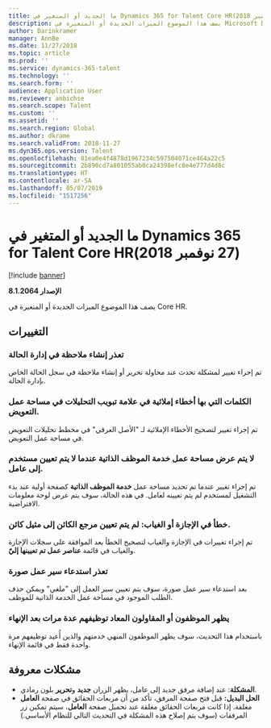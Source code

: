 ```yaml
---
title: ما الجديد أو المتغير في Dynamics 365 for Talent Core HR‏ (27 نوفمبر 2018)
description: يصف هذا الموضوع الميزات الجديدة أو المتغيرة في Microsoft Dynamics 365 for Talent Core HR.
author: Darinkramer
manager: AnnBe
ms.date: 11/27/2018
ms.topic: article
ms.prod: ''
ms.service: dynamics-365-talent
ms.technology: ''
ms.search.form: ''
audience: Application User
ms.reviewer: anbichse
ms.search.scope: Talent
ms.custom: ''
ms.assetid: ''
ms.search.region: Global
ms.author: dkrame
ms.search.validFrom: 2018-11-27
ms.dyn365.ops.version: Talent
ms.openlocfilehash: 81ea0e4f4878d1967234c597504071ce464a22c5
ms.sourcegitcommit: 2b890cd7a801055ab0ca24398efc8e4e777d4d8c
ms.translationtype: HT
ms.contentlocale: ar-SA
ms.lasthandoff: 05/07/2019
ms.locfileid: "1517256"
---
```

# <a name="whats-new-or-changed-in-dynamics-365-for-talent-core-hr-november-27-2018"></a>ما الجديد أو المتغير في Dynamics 365 for Talent Core HR‏ (27 نوفمبر 2018)

[!include [banner](includes/banner.md)]

**الإصدار 8.1.2064**

يصف هذا الموضوع الميزات الجديدة أو المتغيرة في Core HR.


## <a name="changes"></a>التغييرات

### <a name="unable-to-create-a-note-in-case-management"></a>تعذر إنشاء ملاحظة في إدارة الحالة

تم إجراء تغيير لمشكلة تحدث عند محاولة تحرير أو إنشاء ملاحظة في سجل الحالة الخاص بإدارة الحالة.

### <a name="misspelled-word-on-the-analytics-tab-in-the-compensation-workspace"></a>الكلمات التي بها أخطاء إملائية في علامة تبويب التحليلات في مساحة عمل التعويض. 

تم إجراء تغيير لتصحيح الأخطاء الإملائية لـ "الأصل العرقي" في مخطط تحليلات التعويض في مساحة عمل التعويض.

### <a name="employee-self-service-workspace-not-displaying-when-a-user-isnt-assigned-to-a-worker"></a>لا يتم عرض مساحة عمل خدمة الموظف الذاتية عندما لا يتم تعيين مستخدم إلى عامل. 

تم إجراء تغيير عندما تم تحديد مساحة عمل **خدمة الموظف الذاتية** كصفحة أولية عند بدء التشغيل لمستخدم لم يتم تعيينه لعامل. في هذه الحالة، سوف يتم عرض لوحة معلومات الافتراضية.

### <a name="leave-and-absence-error-object-reference-not-set-to-an-instance-of-an-object"></a>خطأ في الإجازة أو الغياب: لم يتم تعيين مرجع الكائن إلى مثيل كائن.

تم إجراء تغييرات في الإجازة والغياب لتصحيح الخطأ بعد الموافقة على سجلات الإجازة والغياب في قائمة  **عناصر عمل تم تعيينها إليّ**.

### <a name="unable-to-recall-an-image-workflow"></a>تعذر استدعاء سير عمل صورة

بعد استدعاء سير عمل صورة، سوف يتم تعيين سير العمل إلى "ملغي" ويمكن حذف الطلب الموجود في مساحة عمل الخدمة الذاتية للموظف.

### <a name="rehired-employees-or-contractors-show-up-multiple-times-after-termination"></a>يظهر الموظفون أو المقاولون المعاد توظيفهم عدة مرات بعد الإنهاء 

باستخدام هذا التحديث، سوف يظهر الموظفون المنهي خدمتهم والذين أُعيد توظيفهم مرة واحدة فقط في قائمة الإنهاء. 

## <a name="known-issue"></a>مشكلات معروفة​

- **المشكلة**: عند إضافة مرفق جديد إلى عامل، يظهر الزران **جديد** و**تحرير** بلون رمادي. 
- **الحل البديل:** قبل فتح صفحة المرفق، تأكد من أن مربعات الحقائق في صفحة **العامل** مغلقة. إذا كانت مربعات الحقائق مغلقة عند تحميل صفحة **العامل**، سيتم تمكين زر المرفقات (سوف يتم إصلاح هذه المشكلة في التحديث التالي للنظام الأساسي.)
